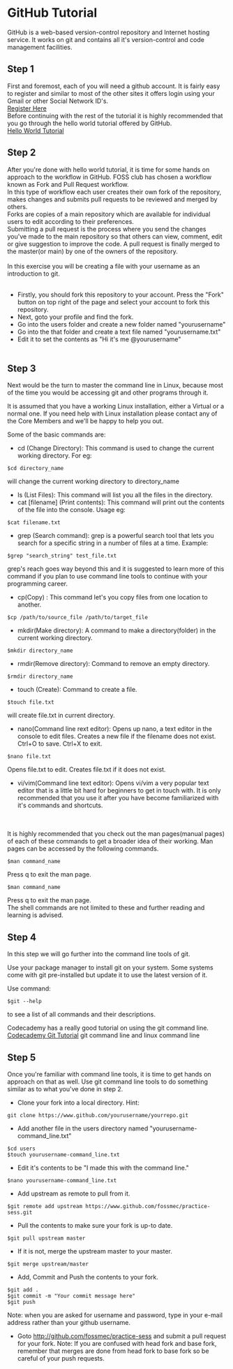 # GitHub Tutorial
GitHub is a web-based version-control repository and Internet hosting service. It works on git and contains all it's version-control and code management facilities.

## Step 1
First and foremost, each of you will need a github account. It is fairly easy to register and similar to most of the other sites it offers login using your Gmail or other Social Network ID's.<br>
[Register Here](https://www.gihtub.com/join) <br>
Before continuing with the rest of the tutorial it is highly recommended that you go through the hello world tutorial offered by GitHub.<br>
[Hello World Tutorial](https://guides.github.com/activities/hello-world/)


## Step 2
After you're done with hello world tutorial, it is time for some hands on approach to the workflow in GitHub. FOSS club has chosen a workflow known as Fork and Pull Request workflow.<br>
In this type of workflow each user creates their own fork of the repository, makes changes and submits pull requests to be reviewed and merged by others.<br>
Forks are copies of a main repository which are available for individual users to edit according to their preferences.<br>
Submitting a pull request is the process where you send the changes you've made to the main repository so that others can view, comment, edit or give suggestion to improve the code. A pull request is finally merged to the master(or main) by one of the owners of the repository.
<br><br>
In this exercise you will be creating a file with your username as an introduction to git.<br><br>

* Firstly, you should fork this repository to your account. Press the "Fork" button on top right of the page and select your account to fork this repository.
* Next, goto your profile and find the fork.
* Go into the users folder and create a new folder named "yourusername"
* Go into the that folder and create a text file named "yourusername.txt"
* Edit it to set the contents as "Hi it's me @yourusername"
<br><br>
## Step 3
Next would be the turn to master the command line in Linux, because most of the time you would be accessing git and other programs through it.

It is assumed that you have a working Linux installation, either a Virtual or a normal one. If you need help with Linux installation please contact any of the Core Members and we'll be happy to help you out.


Some of the basic commands are:
* cd (Change Directory): This command is used to change the current working directory. For eg:
```
$cd directory_name
```
will change the current working directory to directory_name
* ls (List Files): This command will list you all the files in the directory.
* cat [filename] (Print contents): This command will print out the contents of the file into the console. Usage eg:
```
$cat filename.txt
```
* grep (Search command): grep is a powerful search tool that lets you search for a specific string in a number of files at a time. Example:
```
$grep "search_string" test_file.txt
```
grep's reach goes way beyond this and it is suggested to learn more of this command if you plan to use command line tools to continue with your programming career.
* cp(Copy) : This command let's you copy files from one location to another.
```
$cp /path/to/source_file /path/to/target_file
```
* mkdir(Make directory): A command to make a directory(folder) in the current working directory.
```
$mkdir directory_name
```
* rmdir(Remove directory): Command to remove an empty directory.
```
$rmdir directory_name
```
* touch (Create): Command to create a file.
```
$touch file.txt
```
will create file.txt in current directory.
* nano(Command line rext editor): Opens up nano, a text editor in the console to edit files. Creates a new file if the filename does not exist. Ctrl+O to save. Ctrl+X to exit.
```
$nano file.txt
```
Opens file.txt to edit. Creates file.txt if it does not exist.
* vi/vim(Command line text editor): Opens vi/vim a very popular text editor that is a little bit hard for beginners to get in touch with. It is only recommended that you use it after you have become familiarized with it's commands and shortcuts.
<br>
<br>
It is highly recommended that you check out the man pages(manual pages) of each of these commands to get a broader idea of their working. Man pages can be accessed by the following commands.<br>

```
$man command_name
```
Press q to exit the man page.

```
$man command_name
```
Press q to exit the man page.
 <br>
 The shell commands are not limited to these and further reading and learning is advised.
<br>
## Step 4
In this step we will go further into the command line tools of git.

Use your package manager to install git on your system. Some systems come with git pre-installed but update it to use the latest version of it.

Use command:
```
$git --help
```
to see a list of all commands and their descriptions.

Codecademy has a really good tutorial on using the git command line.
[Codecademy Git Tutorial](https://www.codecademy.com/learn/learn-git)
git command line and linux command line
## Step 5

Once you're familiar with command line tools, it is time to get hands on approach on that as well.
Use git command line tools to do something similar as to what you've done in step 2.

* Clone your fork into a local directory. Hint:
```
git clone https://www.github.com/yourusername/yourrepo.git
```
* Add another file in the users directory named "yourusername-command_line.txt"
```
$cd users
$touch yourusername-command_line.txt
```
* Edit it's contents to be "I made this with the command line."
```
$nano yourusername-command_line.txt
```
* Add upstream as remote to pull from it.
```
$git remote add upstream https://www.github.com/fossmec/practice-sess.git
```
* Pull the contents to make sure your fork is up-to date.
```
$git pull upstream master
```
* If it is not, merge the upstream master to your master.
```
$git merge upstream/master
```
* Add, Commit and Push the contents to your fork.
```
$git add .
$git commit -m "Your commit message here"
$git push
```
Note: when you are asked for username and password, type in your e-mail address rather than your github username.
* Goto http://github.com/fossmec/practice-sess and submit a pull request for your fork.
Note: If you are confused with head fork and base fork, remember that merges are done from head fork to base fork so be careful of your push requests.
